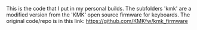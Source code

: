 This is the code that I put in my personal builds. The subfolders 'kmk' are a modified version from the 'KMK' open source firmware for keyboards. The original code/repo is in this link: https://github.com/KMKfw/kmk_firmware




